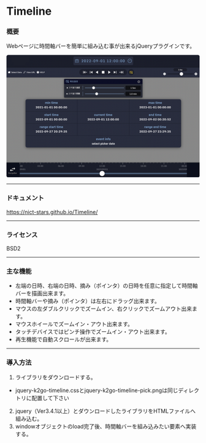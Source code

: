 # Timeline
### 概要
Webページに時間軸バーを簡単に組み込む事が出来るjQueryプラグインです。

![実装テンプレート](screen.png) 

------------

### ドキュメント
https://nict-stars.github.io/Timeline/

------------

### ライセンス

BSD2

------------

### 主な機能

- 左端の日時、右端の日時、摘み（ポインタ）の日時を任意に指定して時間軸バーを描画出来ます。
- 時間軸バーや摘み（ポインタ）は左右にドラッグ出来ます。
- マウスの左ダブルクリックでズームイン、右クリックでズームアウト出来ます。
- マウスホイールでズームイン・アウト出来ます。
- タッチデバイスではピンチ操作でズームイン・アウト出来ます。
- 再生機能で自動スクロールが出来ます。

------------

### 導入方法

1. ライブラリをダウンロードする。
  - jquery-k2go-timeline.cssとjquery-k2go-timeline-pick.pngは同じディレクトリに配置して下さい
2. jquery（Ver3.4.1以上）とダウンロードしたライブラリをHTMLファイルへ組み込む。
3. windowオブジェクトのload完了後、時間軸バーを組み込みたい要素へ実装する。
